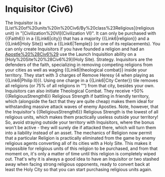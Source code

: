 # Inquisitor (Civ6)

The Inquisitor is a [List%20of%20units%20in%20Civ6/By%20class%23Religious](religious unit) in "[Civilization%20VI](Civilization VI)". It can only be purchased with {{Faith6}} in a {{Link6|city}} that has a majority {{Link6|religion}} and a {{Link6|Holy Site}} with a {{Link6|Temple}} (or one of its replacements).
You can only create Inquisitors if you have founded a religion and had an [Apostle%20%28Civ6%29](Apostle) use the Launch Inquisition ability on a [Holy%20Site%20%28Civ6%29](Holy Site).
Strategy.
Inquisitors are the defenders of the faith, specializing in removing competing religions from your cities as well as waging {{Link6|theological combat}} inside your territory. They start with 3 charges of Remove Heresy (4 when playing as {{Link6|Philip II}}). Using one charge in a {{Link6|City Center}} tile removes all religions (or 75% of all religions in "") from that city, besides your own. 
Inquisitors can also initiate Theological Combat. They receive +50% {{ReligiousStrength6}} Religious Strength if battling in friendly territory, which (alongside the fact that they are quite cheap) makes them ideal for withstanding massive attack waves of enemy Apostles. Note, however, that the Inquisitor's {{ReligiousStrength6}} Religious Strength is the lowest of all religious units, which makes them practically useless outside your territory! So, avoid straying outside your territory with Inquisitors, where the bonus won't be active - they will surely die if attacked there, which will turn them into a liability instead of an asset.
The mechanics of Religion now permit that a particular Religion is practically eliminated from the game by enemy religious agents converting all of its cities with a Holy Site. This makes it impossible for religious units of this religion to be purchased, and from that moment on, it's only a matter of time until this religion is completely wiped out. That's why it is always a good idea to have an Inquisitor or two stashed away when facing strong religious opponents, ready to convert back at least the Holy City so that you can start purchasing religious units again.